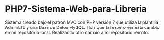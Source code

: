 # PHP7-Sistema-Web-para-Libreria
Sistema creado bajo el patrón MVC con PHP versión 7 que utiliza la plantilla AdminLTE y una Base de Datos MySQL. Hola que tal espero ver este cambio en mi repositorio local.
Realizando otro cambio a mi repositorio remoto.
